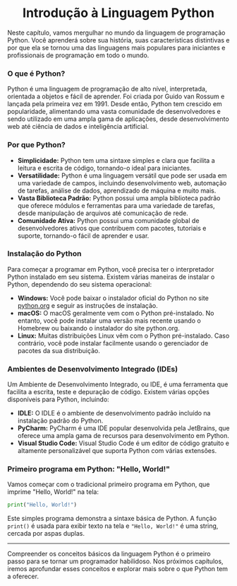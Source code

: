 # <h1 align = "Center">**Introdução à Linguagem Python**</h1>

Neste capítulo, vamos mergulhar no mundo da linguagem de programação Python. Você aprenderá sobre sua história, suas características distintivas e por que ela se tornou uma das linguagens mais populares para iniciantes e profissionais de programação em todo o mundo.

### **O que é Python?**

Python é uma linguagem de programação de alto nível, interpretada, orientada a objetos e fácil de aprender. Foi criada por Guido van Rossum e lançada pela primeira vez em 1991. Desde então, Python tem crescido em popularidade, alimentando uma vasta comunidade de desenvolvedores e sendo utilizado em uma ampla gama de aplicações, desde desenvolvimento web até ciência de dados e inteligência artificial.

### **Por que Python?**

- **Simplicidade:** Python tem uma sintaxe simples e clara que facilita a leitura e escrita de código, tornando-o ideal para iniciantes.
- **Versatilidade:** Python é uma linguagem versátil que pode ser usada em uma variedade de campos, incluindo desenvolvimento web, automação de tarefas, análise de dados, aprendizado de máquina e muito mais.
- **Vasta Biblioteca Padrão:** Python possui uma ampla biblioteca padrão que oferece módulos e ferramentas para uma variedade de tarefas, desde manipulação de arquivos até comunicação de rede.
- **Comunidade Ativa:** Python possui uma comunidade global de desenvolvedores ativos que contribuem com pacotes, tutoriais e suporte, tornando-o fácil de aprender e usar.

### **Instalação do Python**

Para começar a programar em Python, você precisa ter o interpretador Python instalado em seu sistema. Existem várias maneiras de instalar o Python, dependendo do seu sistema operacional:

- **Windows:** Você pode baixar o instalador oficial do Python no site [python.org](https://www.python.org/) e seguir as instruções de instalação.
- **macOS:** O macOS geralmente vem com o Python pré-instalado. No entanto, você pode instalar uma versão mais recente usando o Homebrew ou baixando o instalador do site python.org.
- **Linux:** Muitas distribuições Linux vêm com o Python pré-instalado. Caso contrário, você pode instalar facilmente usando o gerenciador de pacotes da sua distribuição.

### **Ambientes de Desenvolvimento Integrado (IDEs)**

Um Ambiente de Desenvolvimento Integrado, ou IDE, é uma ferramenta que facilita a escrita, teste e depuração de código. Existem várias opções disponíveis para Python, incluindo:

- **IDLE:** O IDLE é o ambiente de desenvolvimento padrão incluído na instalação padrão do Python.
- **PyCharm:** PyCharm é uma IDE popular desenvolvida pela JetBrains, que oferece uma ampla gama de recursos para desenvolvimento em Python.
- **Visual Studio Code:** Visual Studio Code é um editor de código gratuito e altamente personalizável que suporta Python com várias extensões.

### **Primeiro programa em Python: "Hello, World!"**

Vamos começar com o tradicional primeiro programa em Python, que imprime "Hello, World!" na tela:

```python
print("Hello, World!")
```

Este simples programa demonstra a sintaxe básica de Python. A função `print()` é usada para exibir texto na tela e `"Hello, World!"` é uma string, cercada por aspas duplas.

---

Compreender os conceitos básicos da linguagem Python é o primeiro passo para se tornar um programador habilidoso. Nos próximos capítulos, iremos aprofundar esses conceitos e explorar mais sobre o que Python tem a oferecer.
